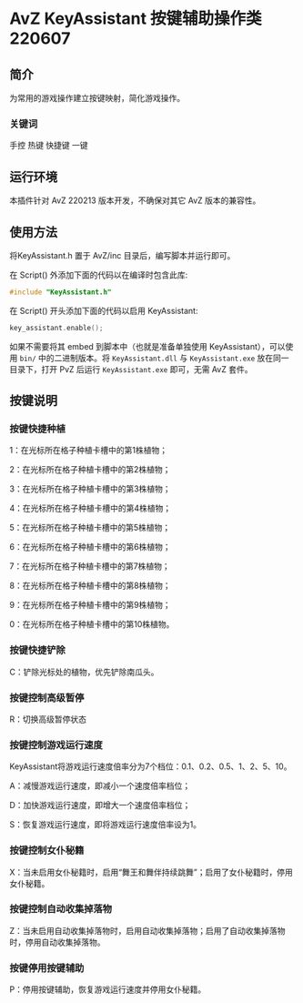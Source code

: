 # AvZ KeyAssistant 按键辅助操作类 220607

## 简介

为常用的游戏操作建立按键映射，简化游戏操作。
### 关键词
手控 热键 快捷键 一键

## 运行环境

本插件针对 AvZ 220213 版本开发，不确保对其它 AvZ 版本的兼容性。

## 使用方法
将KeyAssistant.h 置于 AvZ/inc 目录后，编写脚本并运行即可。

在 Script() 外添加下面的代码以在编译时包含此库:
```cpp
#include "KeyAssistant.h"
```

在 Script() 开头添加下面的代码以启用 KeyAssistant:
```cpp
key_assistant.enable();
```

如果不需要将其 embed 到脚本中（也就是准备单独使用 KeyAssistant），可以使用 `bin/` 中的二进制版本。将 `KeyAssistant.dll` 与 `KeyAssistant.exe` 放在同一目录下，打开 PvZ 后运行 `KeyAssistant.exe` 即可，无需 AvZ 套件。

## 按键说明

### 按键快捷种植
1：在光标所在格子种植卡槽中的第1株植物；

2：在光标所在格子种植卡槽中的第2株植物；

3：在光标所在格子种植卡槽中的第3株植物；

4：在光标所在格子种植卡槽中的第4株植物；

5：在光标所在格子种植卡槽中的第5株植物；


6：在光标所在格子种植卡槽中的第6株植物；

7：在光标所在格子种植卡槽中的第7株植物；

8：在光标所在格子种植卡槽中的第8株植物；

9：在光标所在格子种植卡槽中的第9株植物；

0：在光标所在格子种植卡槽中的第10株植物。

### 按键快捷铲除
C：铲除光标处的植物，优先铲除南瓜头。

### 按键控制高级暂停
R：切换高级暂停状态

### 按键控制游戏运行速度
KeyAssistant将游戏运行速度倍率分为7个档位：0.1、0.2、0.5、1、2、5、10。

A：减慢游戏运行速度，即减小一个速度倍率档位；

D：加快游戏运行速度，即增大一个速度倍率档位；

S：恢复游戏运行速度，即将游戏运行速度倍率设为1。

### 按键控制女仆秘籍
X：当未启用女仆秘籍时，启用“舞王和舞伴持续跳舞”；启用了女仆秘籍时，停用女仆秘籍。

### 按键控制自动收集掉落物

Z：当未启用自动收集掉落物时，启用自动收集掉落物；启用了自动收集掉落物时，停用自动收集掉落物。

### 按键停用按键辅助
P：停用按键辅助，恢复游戏运行速度并停用女仆秘籍。
